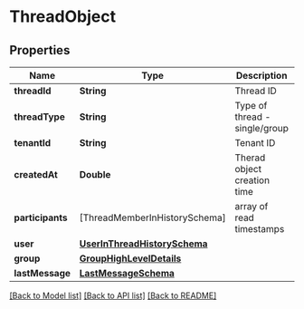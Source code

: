 # ThreadObject

## Properties
Name | Type | Description | Notes
------------ | ------------- | ------------- | -------------
**threadId** | **String** | Thread ID | [optional] 
**threadType** | **String** | Type of thread - single/group | [optional] 
**tenantId** | **String** | Tenant ID | [optional] 
**createdAt** | **Double** | Therad object creation time | [optional] 
**participants** | [ThreadMemberInHistorySchema] | array of read timestamps | [optional] 
**user** | [**UserInThreadHistorySchema**](UserInThreadHistorySchema.md) |  | [optional] 
**group** | [**GroupHighLevelDetails**](GroupHighLevelDetails.md) |  | [optional] 
**lastMessage** | [**LastMessageSchema**](LastMessageSchema.md) |  | [optional] 

[[Back to Model list]](../README.md#documentation-for-models) [[Back to API list]](../README.md#documentation-for-api-endpoints) [[Back to README]](../README.md)


